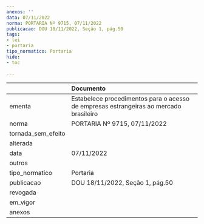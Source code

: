 ```yaml
---
anexos: ''
data: 07/11/2022
norma: PORTARIA Nº 9715, 07/11/2022
publicacao: DOU 18/11/2022, Seção 1, pág.50
tags:
- lei
- portaria
tipo_normatico: Portaria
hide: 
- toc 
 
---
```


|                    | Documento                                                                             |
|:-------------------|:--------------------------------------------------------------------------------------|
| ementa             | Estabelece procedimentos para o acesso de empresas estrangeiras ao mercado brasileiro |
| norma              | PORTARIA Nº 9715, 07/11/2022                                                          |
| tornada_sem_efeito |                                                                                       |
| alterada           |                                                                                       |
| data               | 07/11/2022                                                                            |
| outros             |                                                                                       |
| tipo_normatico     | Portaria                                                                              |
| publicacao         | DOU 18/11/2022, Seção 1, pág.50                                                       |
| revogada           |                                                                                       |
| em_vigor           |                                                                                       |
| anexos             |                                                                                       |